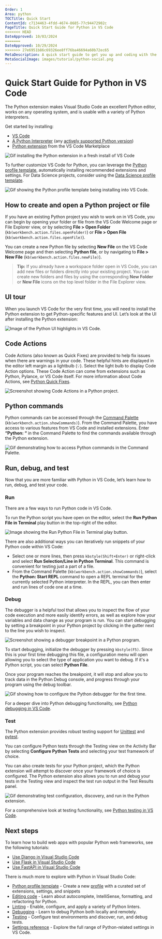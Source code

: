 ```yaml
---
Order: 1
Area: python
TOCTitle: Quick Start
ContentId: c7134463-4fdd-4674-8685-77c94472902c
PageTitle: Quick Start Guide for Python in VS Code
<<<<<<< HEAD
DateApproved: 10/03/2024
=======
DateApproved: 10/29/2024
>>>>>>> 27e6951b86c69326ee8ff76ba46694a60b72ec65
MetaDescription: A quick start guide to get you up and coding with the Python extension in Visual Studio Code.
MetaSocialImage: images/tutorial/python-social.png
---
```


# Quick Start Guide for Python in VS Code

The Python extension makes Visual Studio Code an excellent Python editor, works on any operating system, and is usable with a variety of Python interpreters.

Get started by installing:

- [VS Code](https://code.visualstudio.com/)
- [A Python Interpreter](/docs/python/python-tutorial.md#_install-a-python-interpreter) (any [actively supported Python version](https://devguide.python.org/versions/))
- [Python extension](https://marketplace.visualstudio.com/items?itemName=ms-python.python) from the VS Code Marketplace

![Gif installing the Python extension in a fresh install of VS Code](images/quick-start/qs-python-ext-install.gif)

To further customize VS Code for Python, you can leverage the [Python profile template](/docs/editor/profiles.md#python-profile-template), automatically installing recommended extensions and settings. For Data Science projects, consider using the [Data Science profile template](/docs/editor/profiles.md#data-science-profile-template).

![Gif showing the Python profile template being installing into VS Code.](images/quick-start/python-profile-create.gif)

## How to create and open a Python project or file

If you have an existing Python project you wish to work on in VS Code, you can begin by opening your folder or file from the VS Code Welcome page or File Explorer view, or by selecting **File > Open Folder** (`kb(workbench.action.files.openFolder)`) or **File > Open File** (`kb(workbench.action.files.openFile)`).

You can create a new Python file by selecting **New File** on the VS Code Welcome page and then selecting **Python file**, or by navigating to **File > New File** (`kb(workbench.action.files.newFile)`).

> **Tip:** If you already have a workspace folder open in VS Code, you can add new files or folders directly into your existing project. You can create new folders and files by using the corresponding **New Folder** or **New File** icons on the top level folder in the File Explorer view.

## UI tour

When you launch VS Code for the very first time, you will need to install the Python extension to get Python-specific features and UI. Let’s look at the UI after installing the Python extension:

![Image of the Python UI highlights in VS Code.](images/quick-start/ui-tour.png)

## Code Actions

Code Actions (also known as Quick Fixes) are provided to help fix issues when there are warnings in your code. These helpful hints are displayed in the editor left margin as a lightbulb (💡). Select the light bulb to display Code Action options. These Code Action can come from extensions such as Python, Pylance, or VS Code itself. For more information about Code Actions, see [Python Quick Fixes](/docs/python/editing.md#quick-fixes).

![Screenshot showing Code Actions in a Python project.](images/editing/quickFix.png)

## Python commands

Python commands can be accessed through the [Command Palette](/docs/getstarted/userinterface.md#command-palette) (`kb(workbench.action.showCommands)`). From the Command Palette, you have access to various features from VS Code and installed extensions. Enter **“Python: “** in the Command Palette to find the commands available through the Python extension.

![Gif demonstrating how to access Python commands in the Command Palette.](images/quick-start/cmd-plt-v2.gif)

## Run, debug, and test

Now that you are more familiar with Python in VS Code, let’s learn how to run, debug, and test your code.

### Run

There are a few ways to run Python code in VS Code.

To run the Python script you have open on the editor, select the **Run Python File in Terminal** play button in the top-right of the editor.

![Image showing the Run Python File in Terminal play button.](images/tutorial/run-python-file-in-terminal-button.png)

There are also additional ways you can iteratively run snippets of your Python code within VS Code:

- Select one or more lines, then press `kbstyle(Shift+Enter)` or right-click and select **Run Selection/Line in Python Terminal**. This command is convenient for testing just a part of a file.
- From the Command Palette (`kb(workbench.action.showCommands)`), select the **Python: Start REPL** command to open a REPL terminal for the currently selected Python interpreter. In the REPL, you can then enter and run lines of code one at a time.

### Debug

The debugger is a helpful tool that allows you to inspect the flow of your code execution and more easily identify errors, as well as explore how your variables and data change as your program is run. You can start debugging by setting a breakpoint in your Python project by clicking in the gutter next to the line you wish to inspect.

![Screenshot showing a debugger breakpoint in a Python program.](images/quick-start/breakpoint.png)

To start debugging, initialize the debugger by pressing `kbstyle(F5)`. Since this is your first time debugging this file, a configuration menu will open allowing you to select the type of application you want to debug. If it's a Python script, you can select **Python File**.

Once your program reaches the breakpoint, it will stop and allow you to track data in the Python Debug console, and progress through your program using the debug toolbar.

![Gif showing how to configure the Python debugger for the first time.](images/quick-start/qs-debug-v2.gif)

For a deeper dive into Python debugging functionality, see [Python debugging in VS Code](/docs/python/debugging.md).

### Test

The Python extension provides robust testing support for [Unittest](https://docs.python.org/3.3/library/unittest.html) and [pytest](https://pytest.org/en/7.4.x/).

You can configure Python tests through the Testing view on the Activity Bar by selecting **Configure Python Tests** and selecting your test framework of choice.

You can also create tests for your Python project, which the Python extension will attempt to discover once your framework of choice is configured. The Python extension also allows you to run and debug your tests in the Testing view and inspect the test run output in the Test Results panel.

![Gif demonstrating test configuration, discovery, and run in the Python extension.](images/quick-start/qs-testing.gif)

For a comprehensive look at testing functionality, see [Python testing in VS Code](/docs/python/testing.md).

## Next steps

To learn how to build web apps with popular Python web frameworks, see the following tutorials:

- [Use Django in Visual Studio Code](/docs/python/tutorial-django.md)
- [Use Flask in Visual Studio Code](/docs/python/tutorial-flask.md)
- [Use FastAPI in Visual Studio Code](/docs/python/tutorial-fastapi.md)

There is much more to explore with Python in Visual Studio Code:

- [Python profile template](/docs/editor/profiles.md#python-profile-template) - Create a new [profile](/docs/editor/profiles) with a curated set of extensions, settings, and snippets
- [Editing code](/docs/python/editing.md) - Learn about autocomplete, IntelliSense, formatting, and refactoring for Python.
- [Linting](/docs/python/linting.md) - Enable, configure, and apply a variety of Python linters.
- [Debugging](/docs/python/debugging.md) - Learn to debug Python both locally and remotely.
- [Testing](/docs/python/testing.md) - Configure test environments and discover, run, and debug tests.
- [Settings reference](/docs/python/settings-reference.md) - Explore the full range of Python-related settings in VS Code.
